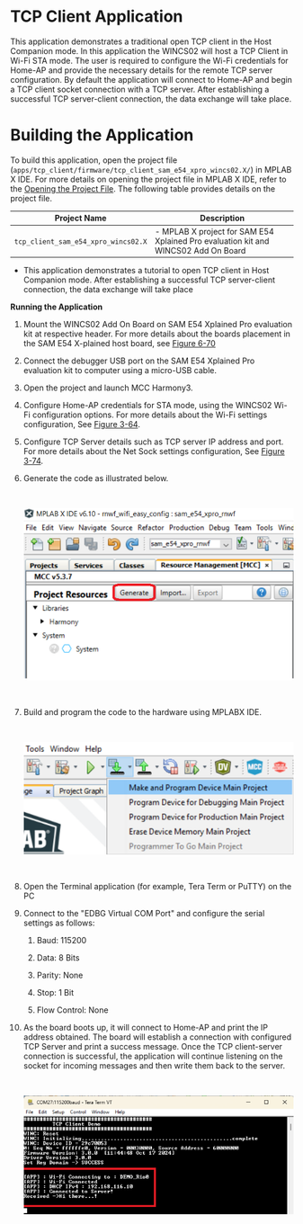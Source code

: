 # TCP Client Application

This application demonstrates a traditional open TCP client in the Host Companion mode. In this application the WINCS02 will host a TCP Client in Wi-Fi STA mode. The user is required to configure the Wi-Fi credentials for Home-AP and provide the necessary details for the remote TCP server configuration. By default the application will connect to Home-AP and begin a TCP client socket connection with a TCP server. After establishing a successful TCP server-client connection, the data exchange will take place.

# Building the  Application

To build this application, open the project file \(`apps/tcp_client/firmware/tcp_client_sam_e54_xpro_wincs02.X/`\) in MPLAB X IDE. For more details on opening the project file in MPLAB X IDE, refer to the [Opening the Project File](https://onlinedocs.microchip.com/oxy/GUID-92FEB3A1-C10F-47DF-BF88-C06521800526-en-US-1/GUID-671CCA8C-64AE-4EA1-B144-D46A6FEE76FF.html#GUID-671CCA8C-64AE-4EA1-B144-D46A6FEE76FF__SECTION_YRV_2WM_QYB). The following table provides details on the project file.

|Project Name|Description|
|------------|-----------|
|`tcp_client_sam_e54_xpro_wincs02.X`| -   MPLAB X project for SAM E54 Xplained Pro evaluation kit and WINCS02 Add On Board
-   This application demonstrates a tutorial to open TCP client in Host Companion mode. After establishing a successful TCP server-client connection, the data exchange will take place


**Running the Application**

1.  Mount the WINCS02 Add On Board on SAM E54 Xplained Pro evaluation kit at respective header. For more details about the boards placement in the SAM E54 X-plained host board, see [Figure 6-70](https://onlinedocs.microchip.com/oxy/GUID-92FEB3A1-C10F-47DF-BF88-C06521800526-en-US-1/GUID-7BA99DE1-89EB-4DD7-973B-974B175D657A.html#GUID-7BA99DE1-89EB-4DD7-973B-974B175D657A__FIG_PKK_14T_11C)
2.  Connect the debugger USB port on the SAM E54 Xplained Pro evaluation kit to computer using a micro-USB cable.
3.  Open the project and launch MCC Harmony3.
4.  Configure Home-AP credentials for STA mode, using the WINCS02 Wi-Fi configuration options. For more details about the Wi-Fi settings configuration, See [Figure 3-64](https://onlinedocs.microchip.com/oxy/GUID-92FEB3A1-C10F-47DF-BF88-C06521800526-en-US-1/GUID-CE9CEDFD-5FD4-4BC4-AB96-17647C430816.html#GUID-CE9CEDFD-5FD4-4BC4-AB96-17647C430816__GUID-98F61951-56D2-4B91-B509-2A796802408B).
5.  Configure TCP Server details such as TCP server IP address and port. For more details about the Net Sock settings configuration, See [Figure 3-74](https://onlinedocs.microchip.com/oxy/GUID-92FEB3A1-C10F-47DF-BF88-C06521800526-en-US-1/GUID-834E84DC-609A-4A37-853F-3552166E1009.html#GUID-834E84DC-609A-4A37-853F-3552166E1009__FIG_TYM_M13_B1C).
6.  Generate the code as illustrated below.

    <br />

    ![](images/GUID-0227005F-6A58-4883-9FB1-395F49202CA6-low.png "Generating the Code")

    <br />

7.  Build and program the code to the hardware using MPLABX IDE.

    <br />

    ![](images/GUID-95D92FA6-7B8F-4C90-A4D2-4B425AEE63CB-low.png "Programming the Board")

    <br />

8.  Open the Terminal application \(for example, Tera Term or PuTTY\) on the PC
9.  Connect to the "EDBG Virtual COM Port" and configure the serial settings as follows:
    1.  Baud: 115200

    2.  Data: 8 Bits

    3.  Parity: None

    4.  Stop: 1 Bit

    5.  Flow Control: None

10. As the board boots up, it will connect to Home-AP and print the IP address obtained. The board will establish a connection with configured TCP Server and print a success message. Once the TCP client-server connection is successful, the application will continue listening on the socket for incoming messages and then write them back to the server.

    <br />

    ![](docs/images/GUID-DA6DC60F-52D4-4D60-AC4B-DB80994EECB3-low.png "TCP Client - Serial Logs")

    <br />


